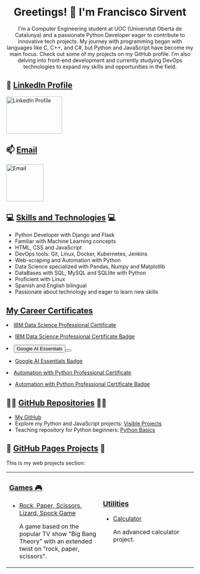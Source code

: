 <div align="center">
    <h1>Greetings! 👋 I'm Francisco Sirvent</h1>
    <p>
        I'm a Computer Engineering student at UOC (Universitat Oberta de Catalunya) and a passionate Python Developer eager to contribute to innovative tech projects.
        My journey with programming began with languages like C, C++, and C#, but Python and JavaScript have become my main focus. Check out some of my projects on my GitHub profile.
        I'm also delving into front-end development and currently studying DevOps technologies to expand my skills and opportunities in the field.
    </p>
</div>

<!-- Contact Links -->
<h2>🔗 <ins>LinkedIn Profile</ins></h2>
<p>
    <a href="https://www.linkedin.com/in/francisco-m-sirvent-candea-68749719b">
        <img src="https://logosmarcas.net/wp-content/uploads/2020/04/Linkedin-Logo.png" alt="LinkedIn Profile" width="150" height="100">
    </a>
</p>

<h2>📫 <ins>Email</ins></h2>
<p>
    <a href="mailto:fsirventcandea@gmail.com">
        <img src="https://th.bing.com/th/id/R.ae1fbd64a793791023ce79747500f709?rik=z%2bHyd97vQbPpFA&pid=ImgRaw&r=0" alt="Email" width="100" height="100">
    </a>
</p>

<!-- Skills Section -->
<h2>💻 <ins>Skills and Technologies</ins> 💻</h2>
<ul>
    <li>Python Developer with Django and Flask</li>
    <li>Familiar with Machine Learning concepts</li>
    <li>HTML, CSS and JavaScript</li>
    <li>DevOps tools: Git, Linux, Docker, Kubernetes, Jenkins</li>
    <li>Web-scraping and Automation with Python</li>
    <li>Data Science specialized with Pandas, Numpy and Matplotlib</li>
    <li>DataBases with SQL, MySQL and SQLlite with Python</li>
    <li>Proficient with Linux</li>
    <li>Spanish and English bilingual</li>
    <li>Passionate about technology and eager to learn new skills</li>
</ul>

<!-- My certificates -->
<h2><ins>My Career Certificates</ins></h2>

<li><a href="https://coursera.org/share/270d8d9563cf6b79e294a5d9ae3675d5">IBM Data Science Professional Certificate</a></li> 
<ul>
    <li><a href="https://www.credly.com/badges/65ed31fa-9f14-498f-801e-faf6389ecf5b/public_url">IBM Data Science Professional Certificate Badge</a></li>
</ul>
<li><a href="https://coursera.org/share/a5d306330fca1fe7e3cee69ad86986ea"><button>Google AI Essentials<button></a></li>
<ul>
    <li><a href="https://www.credly.com/badges/8d31ae5c-6b53-467c-a90e-10c950ac5ece/public_url">Google AI Essentials Badge</a></li>
</ul>
<li><a href="https://coursera.org/share/c0abd0b098bdf516a8076abaebcec545">Automation with Python Professional Certificate</a></li>
<ul>
    <li><a href="https://www.credly.com/badges/c33ea208-5590-4126-8530-861ef0c7f4bd/public_url">Automation with Python Professional Certificate Badge</a></li>
</ul>

<!-- GitHub Repositories Section -->
<h2>👨‍💻 <ins>GitHub Repositories</ins> 👨‍💻</h2>
<ul>
    <li><ins><a href="https://github.com/fransirvent1994">My GitHub</a></ins></li>
    <li>Explore my Python and JavaScript projects: <a href="https://github.com/fransirvent1994/VisibleProjects">Visible Projects</a></li>
    <li>Teaching repository for Python beginners: <a href="https://github.com/fransirvent1994/Python-Basics">Python Basics</a></li>
</ul>

<!-- GitHub Pages Projects -->
<h2>🔨 <ins>GitHub Pages Projects</ins> 🔨</h2>
<p>This is my web projects section:</p>

<table>
    <tr>
        <td width="50%">
            <h3><b><u>Games 🎮</u></b></h3>
            <ul>
                <li><a href="https://fransirvent1994.github.io/Games/Game-LizSpock/LizSpockGame">Rock, Paper, Scissors, Lizard, Spock Game</a></li>
                <p>A game based on the popular TV show "Big Bang Theory" with an extended twist on "rock, paper, scissors".</p>
            </ul>
        </td>
        <td width="50%">
            <h3><b><u>Utilities</u></b></h3>
            <ul>
                <li><a href="https://fransirvent1994.github.io/Utilities/Calculator">Calculator</a></li>
                <p>An advanced calculator project.</p>
            </ul>
        </td>
    </tr>
